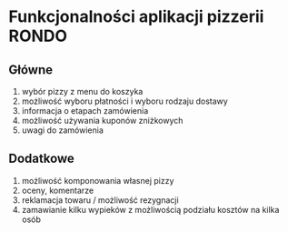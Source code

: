 # Funkcjonalności aplikacji pizzerii RONDO

## Główne
1. wybór pizzy z menu do koszyka 
2. możliwość wyboru płatności i wyboru rodzaju dostawy
3. informacja o etapach zamówienia
4. możliwość używania kuponów zniżkowych
5. uwagi do zamówienia

## Dodatkowe
1. możliwość komponowania własnej pizzy
2. oceny, komentarze
3. reklamacja towaru / możliwość rezygnacji
4. zamawianie kilku wypieków z możliwością podziału kosztów na kilka osób
